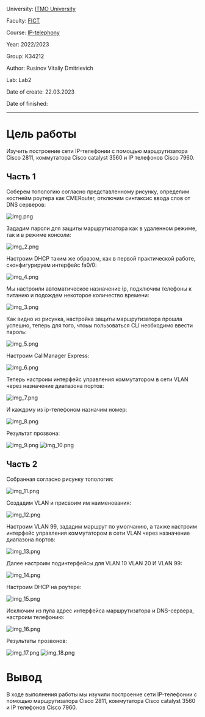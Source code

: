 University: [ITMO University](https://itmo.ru/ru/)

Faculty: [FICT](https://fict.itmo.ru)

Course: [IP-telephony](https://github.com/itmo-ict-faculty/ip-telephony)

Year: 2022/2023

Group: K34212

Author: Rusinov Vitaliy Dmitrievich

Lab: Lab2

Date of create: 22.03.2023

Date of finished: 

---
# Цель работы
Изучить построение сети IP-телефонии с помощью маршрутизатора Cisco 2811, коммутатора Cisco catalyst 3560 и IP телефонов Cisco 7960.
## Часть 1
Соберем топологию согласно представленному рисунку, определим хостнейм роутера как CMERouter, отключим синтаксис ввода слов
от DNS серверов:

![img.png](lab_2_1.png)

Зададим пароли для защиты маршрутизатора как в удаленном режиме, так и в режиме консоли:

![img_2.png](lab_2_3.png)

Настроим DHCP таким же образом, как в первой практической работе, сконфигурируем интерфейс fa0/0:

![img_4.png](lab_2_5.png)

Мы настроили автоматическое назначение ip, подключим телефоны к питанию и подождем некоторое количество времени:

![img_3.png](lab_2_4.png)

Как видно из рисунка, настройка защиты маршрутизатора прошла успешно, теперь для того, чтоьы пользоваться CLI необходимо ввести пароль:

![img_5.png](lab_2_6.png)

Настроим CallManager Express:

![img_6.png](lab_2_7.png)

Теперь настроим интерфейс управления коммутатором в сети VLAN через назначение диапазона портов:

![img_7.png](lab_2_8.png)

И каждому из ip-телефоном назначим номер:

![img_8.png](lab_2_9.png)

Результат прозвона:

![img_9.png](lab_2_10.png)
![img_10.png](lab_2_11.png)

## Часть 2

Собранная согласно рисунку топология:

![img_11.png](lab_2_12.png)

Создадим VLAN и присвоим им наименования:

![img_12.png](lab_2_13.png)

Настроим VLAN 99, зададим маршрут по умолчанию, а также настроим интерфейс управления коммутатором в сети VLAN через
назначение диапазона портов:

![img_13.png](lab_2_14.png)

Далее настроим подинтерфейсы для VLAN 10 VLAN 20 И VLAN 99:

![img_14.png](lab_2_15.png)

Настроим DHCP на роутере:

![img_15.png](lab_2_16.png)

Исключим из пула адрес интерфейса маршрутизатора и DNS-сервера, настроим телефонию:

![img_16.png](lab_2_17.png)

Результаты прозвонов:

![img_17.png](lab_2_18.png)
![img_18.png](lab_2_19.png)

# Вывод
В ходе выполнения работы мы изучили построение сети IP-телефонии с помощью маршрутизатора Cisco 2811, коммутатора Cisco catalyst 3560 и IP телефонов Cisco 7960.
